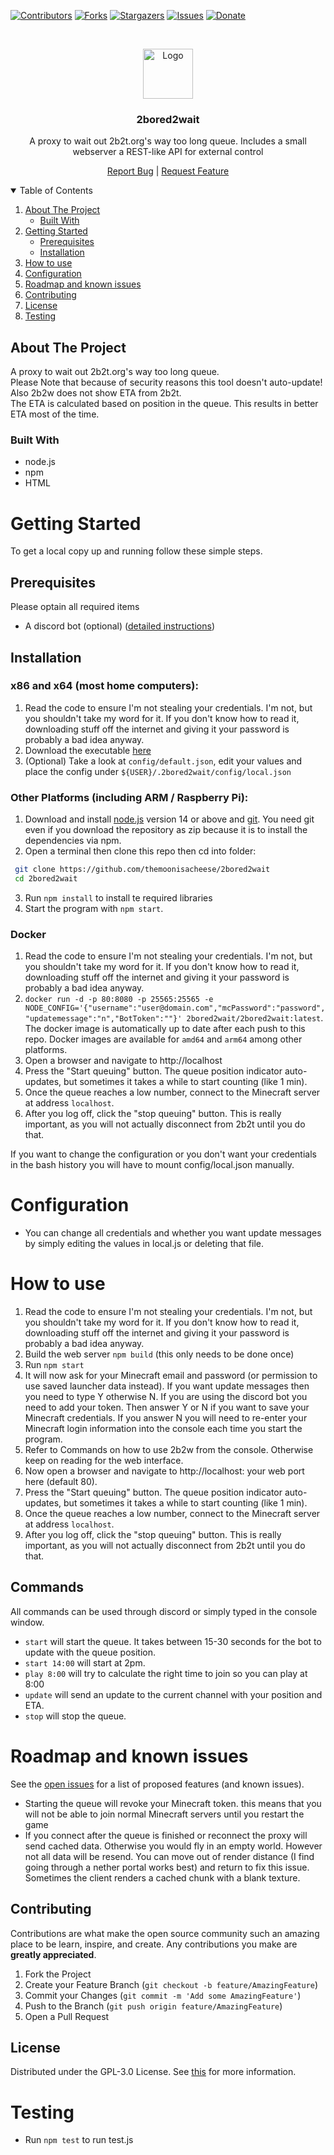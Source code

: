 [![Contributors][contributors-shield]][contributors-url]
[![Forks][forks-shield]][forks-url]
[![Stargazers][stars-shield]][stars-url]
[![Issues][issues-shield]][issues-url]
[![Donate][donate-shield]][donate-url]

<!-- PROJECT LOGO -->
</br>
<div align="center">

<a href="#readme.md"><img align="center" src="images/logo.png" alt="Logo" width="80" height="80"><a>

### 2bored2wait

A proxy to wait out 2b2t.org's way too long queue. Includes a small webserver a REST-like API for external control

[Report Bug](https://github.com/themoonisacheese/2bored2wait/issues) | [Request Feature](https://github.com/themoonisacheese/2bored2wait/issues)

</div>

<!-- TABLE OF CONTENTS -->
<details open="open">
<summary>Table of Contents</summary><p>

1. [About The Project](#about-the-project)
   - [Built With](#built-with)
2. [Getting Started](#getting-started)
   - [Prerequisites](#prerequisites)
   - [Installation](#installation)
3. [How to use](#how-to-use)
4. [Configuration](#configuration)
5. [Roadmap and known issues](#roadmap-and-known-issues)
6. [Contributing](#contributing)
7. [License](#license)
8. [Testing](#testing)

</p></details>

<!-- ABOUT THE PROJECT -->

## About The Project

A proxy to wait out 2b2t.org's way too long queue.  
Please Note that because of security reasons this tool doesn't auto-update! Also 2b2w does not show ETA from 2b2t.  
The ETA is calculated based on position in the queue. This results in better ETA most of the time.

### Built With

- node.js
- npm
- HTML

<!-- GETTING STARTED -->

# Getting Started

To get a local copy up and running follow these simple steps.

## Prerequisites

Please optain all required items

- A discord bot (optional) ([detailed instructions](https://discordpy.readthedocs.io/en/stable/discord.html))

## Installation

### x86 and x64 (most home computers):

1. Read the code to ensure I'm not stealing your credentials. I'm not, but you shouldn't take my word for it. If you don't know how to read it, downloading stuff off the internet and giving it your password is probably a bad idea anyway.
2. Download the executable [here](https://github.com/themoonisacheese/2bored2wait/releases/latest)
3. (Optional) Take a look at `config/default.json`, edit your values and place the config under `${USER}/.2bored2wait/config/local.json`

### Other Platforms (including ARM / Raspberry Pi):

1. Download and install [node.js](https://nodejs.org/) version 14 or above and [git](https://git-scm.com). You need git even if you download the repository as zip because it is to install the dependencies via npm.
2. Open a terminal then clone this repo then cd into folder:

```sh
 git clone https://github.com/themoonisacheese/2bored2wait
 cd 2bored2wait
```

3. Run `npm install` to install te required libraries
4. Start the program with `npm start`.

### Docker

1. Read the code to ensure I'm not stealing your credentials. I'm not, but you shouldn't take my word for it. If you don't know how to read it, downloading stuff off the internet and giving it your password is probably a bad idea anyway.
2. `docker run -d -p 80:8080 -p 25565:25565 -e NODE_CONFIG='{"username":"user@domain.com","mcPassword":"password","updatemessage":"n","BotToken":""}' 2bored2wait/2bored2wait:latest`. The docker image is automatically up to date after each push to this repo. Docker images are available for `amd64` and `arm64` among other platforms.
3. Open a browser and navigate to http://localhost
4. Press the "Start queuing" button. The queue position indicator auto-updates, but sometimes it takes a while to start counting (like 1 min).
5. Once the queue reaches a low number, connect to the Minecraft server at address `localhost`.
6. After you log off, click the "stop queuing" button. This is really important, as you will not actually disconnect from 2b2t until you do that.

If you want to change the configuration or you don't want your credentials in the bash history you will have to mount config/local.json manually.

# Configuration

- You can change all credentials and whether you want update messages by simply editing the values in local.js or deleting that file.

# How to use

1. Read the code to ensure I'm not stealing your credentials. I'm not, but you shouldn't take my word for it. If you don't know how to read it, downloading stuff off the internet and giving it your password is probably a bad idea anyway.
2. Build the web server `npm build` (this only needs to be done once)
3. Run `npm start`
4. It will now ask for your Minecraft email and password (or permission to use saved launcher data instead). If you want update messages then you need to type Y otherwise N. If you are using the discord bot you need to add your token. Then answer Y or N if you want to save your Minecraft credentials. If you answer N you will need to re-enter your Minecraft login information into the console each time you start the program.
5. Refer to Commands on how to use 2b2w from the console. Otherwise keep on reading for the web interface.
6. Now open a browser and navigate to http://localhost: your web port here (default 80).
7. Press the "Start queuing" button. The queue position indicator auto-updates, but sometimes it takes a while to start counting (like 1 min).
8. Once the queue reaches a low number, connect to the Minecraft server at address `localhost`.
9. After you log off, click the "stop queuing" button. This is really important, as you will not actually disconnect from 2b2t until you do that.

## Commands

All commands can be used through discord or simply typed in the console window.

- `start` will start the queue. It takes between 15-30 seconds for the bot to update with the queue position.
- `start 14:00` will start at 2pm.
- `play 8:00` will try to calculate the right time to join so you can play at 8:00
- `update` will send an update to the current channel with your position and ETA.
- `stop` will stop the queue.

<!-- ROADMAP -->

# Roadmap and known issues

See the [open issues](https://github.com/themoonisacheese/2bored2wait/issues) for a list of proposed features (and known issues).

- Starting the queue will revoke your Minecraft token. this means that you will not be able to join normal Minecraft servers until you restart the game
- If you connect after the queue is finished or reconnect the proxy will send cached data. Otherwise you would fly in an empty world. However not all data will be resend. You can move out of render distance (I find going through a nether portal works best) and return to fix this issue. Sometimes the client renders a cached chunk with a blank texture.

<!-- CONTRIBUTING -->

## Contributing

Contributions are what make the open source community such an amazing place to be learn, inspire, and create. Any contributions you make are **greatly appreciated**.

1. Fork the Project
2. Create your Feature Branch (`git checkout -b feature/AmazingFeature`)
3. Commit your Changes (`git commit -m 'Add some AmazingFeature'`)
4. Push to the Branch (`git push origin feature/AmazingFeature`)
5. Open a Pull Request

<!-- LICENSE -->

## License

Distributed under the GPL-3.0 License. See [this](LICENSE) for more information.

<!-- ACKNOWLEDGEMENTS -->

# Testing

- Run `npm test` to run test.js

<!-- MARKDOWN LINKS & IMAGES -->
<!-- https://www.markdownguide.org/basic-syntax/#reference-style-links -->

[contributors-shield]: https://img.shields.io/github/contributors/themoonisacheese/2bored2wait.svg?style=for-the-badge
[contributors-url]: https://github.com/themoonisacheese/2bored2wait/graphs/contributors
[forks-shield]: https://img.shields.io/github/forks/themoonisacheese/2bored2wait.svg?style=for-the-badge
[forks-url]: https://github.com/themoonisacheese/2bored2wait/network/members
[stars-shield]: https://img.shields.io/github/stars/themoonisacheese/2bored2wait.svg?style=for-the-badge
[stars-url]: https://github.com/themoonisacheese/2bored2wait/stargazers
[issues-shield]: https://img.shields.io/github/issues/themoonisacheese/2bored2wait.svg?style=for-the-badge
[issues-url]: https://github.com/themoonisacheese/2bored2wait/issues
[donate-shield]: https://img.shields.io/badge/Donate-PayPal-green.svg?style=for-the-badge
[donate-url]: https://paypal.me/themoonisacheese
